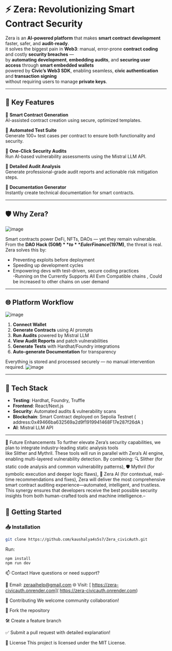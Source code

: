 # ⚡ Zera: Revolutionizing Smart Contract Security

Zera is an **AI-powered platform** that makes **smart contract development** faster, safer, and **audit-ready**.  
it solves the biggest pain in **Web3**: manual, error-prone **contract coding** and costly **security breaches** —  
by **automating development**, **embedding audits**, and **securing user access** through **smart embedded wallets**  
powered by **Civic’s Web3 SDK**, enabling seamless, **civic authentication** and **transaction signing**  
without requiring users to manage **private keys**.

---

## 🚀 Key Features

🔹 **Smart Contract Generation**  
AI-assisted contract creation using secure, optimized templates.

🔹 **Automated Test Suite**  
Generate 100+ test cases per contract to ensure both functionality and security.

🔹 **One-Click Security Audits**  
Run AI-based vulnerability assessments using the Mistral LLM API.

🔹 **Detailed Audit Analysis**  
Generate professional-grade audit reports and actionable risk mitigation steps.

🔹 **Documentation Generator**  
Instantly create technical documentation for smart contracts.

---

## 🛡 Why Zera?
![image](https://github.com/user-attachments/assets/4beb1d40-b14d-4ee6-bcf4-e8e0181efb4f)

Smart contracts power DeFi, NFTs, DAOs — yet they remain vulnerable. From the **DAO Hack ($50M)** to **Euler Finance ($197M)**, the threat is real. Zera solves this by:

- Preventing exploits before deployment  
- Speeding up development cycles  
- Empowering devs with test-driven, secure coding practices  
-Running on the Currently Supports All Evm Compatible chains , Could be increased to other chains on user demand
---

## 🌐 Platform Workflow
![image]([https://github.com/user-attachments/assets/2a1abd28-e248-42cc-9539-123ba50f27c3](https://github.com/kaushalya4s5s7/Zera_civicAuth/blob/main/Untitled-2025-06-06-1233.excalidraw.png?raw=true))

1. **Connect Wallet**
2. **Generate Contracts** using AI prompts
3. **Run Audits** powered by Mistral LLM
4. **View Audit Reports** and patch vulnerabilities
5. **Generate Tests** with Hardhat/Foundry integrations
6. **Auto-generate Documentation** for transparency

Everything is stored and processed securely — no manual intervention required.
![image](https://github.com/user-attachments/assets/a12f86ed-ec53-43f5-ba29-64486a3439f0)

---

## 🧰 Tech Stack



- **Testing**: Hardhat, Foundry, Truffle
- **Frontend**: React/Next.js
- **Security**: Automated audits & vulnerability scans
- **Blockchain**: Smart Contract deployed on  Sepolia Testnet ( address:0x49466ba632569a2d9f1919941468F17e287f26dA )
- **AI**: Mistral LLM API

---
🚀 Future Enhancements
To further elevate Zera’s security capabilities, we plan to integrate industry-leading static analysis tools like Slither and Mythril. These tools will run in parallel with Zera’s AI engine, enabling multi-layered vulnerability detection. By combining:
🔍 Slither (for static code analysis and common vulnerability patterns),
🛡️ Mythril (for symbolic execution and deeper logic flaws),
🤖 Zera AI (for contextual, real-time recommendations and fixes),
Zera will deliver the most comprehensive smart contract auditing experience—automated, intelligent, and trustless. This synergy ensures that developers receive the best possible security insights from both human-crafted tools and machine intelligence.–


## 🔧 Getting Started

### 📥 Installation
```bash
git clone https://github.com/kaushalya4s5s7/Zera_civicAuth.git

```
Run:
```
npm install
npm run dev
```

📫 Contact
Have questions or need support?

📩 Email: zeraaihelp@gmail.com
🌐 Visit: [ https://zera-civicauth.onrender.com]( https://zera-civicauth.onrender.com)

📢 Contributing
We welcome community collaboration!

📁 Fork the repository

🛠 Create a feature branch

✅ Submit a pull request with detailed explanation!

📜 License
This project is licensed under the MIT License.
